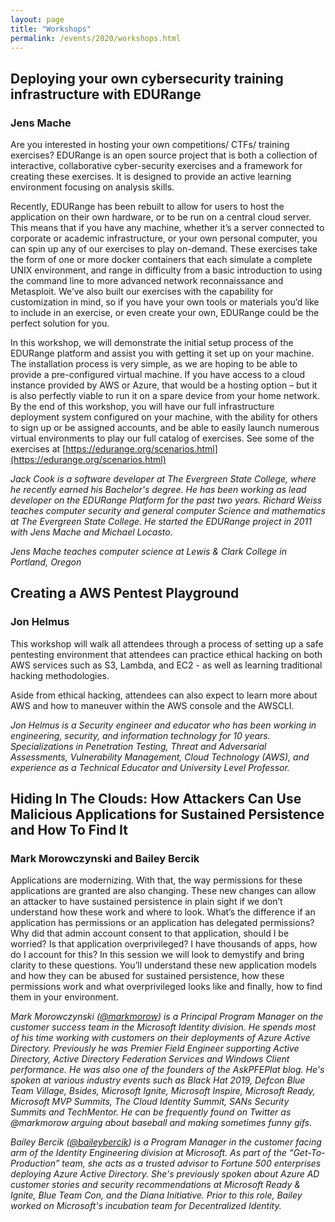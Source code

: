 ```yaml
---
layout: page
title: "Workshops"
permalink: /events/2020/workshops.html
---
```


<a name="Deploying your own cybersecurity training infrastructure with EDURange"></a>
## Deploying your own cybersecurity training infrastructure with EDURange
### Jens Mache
Are you interested in hosting your own competitions/ CTFs/ training exercises?  EDURange is an open source project that is both a collection of interactive, collaborative cyber-security exercises and a framework for creating these exercises.  It is designed to provide an active learning environment focusing on analysis skills.

Recently, EDURange has been rebuilt to allow for users to host the application on their own hardware, or to be run on a central cloud server. This means that if you have any machine, whether it’s a server connected to corporate or academic infrastructure, or your own personal computer, you can spin up any of our exercises to play on-demand. These exercises take the form of one or more docker containers that each simulate a complete UNIX environment, and range in difficulty from a basic introduction to using the command line to more advanced network reconnaissance and Metasploit. We’ve also built our exercises with the capability for customization in mind, so if you have your own tools or materials you’d like to include in an exercise, or even create your own, EDURange could be the perfect solution for you.

In this workshop, we will demonstrate the initial setup process of the EDURange platform and assist you with getting it set up on your machine. The installation process is very simple, as we are hoping to be able to provide a pre-configured virtual machine. If you have access to a cloud instance provided by AWS or Azure, that would be a hosting option – but it is also perfectly viable to run it on a spare device from your home network. By the end of this workshop, you will have our full infrastructure deployment system configured on your machine, with the ability for others to sign up or be assigned accounts, and be able to easily launch numerous virtual environments to play our full catalog of exercises. See some of the exercises at [https://edurange.org/scenarios.html](https://edurange.org/scenarios.html)

*Jack Cook is a software developer at The Evergreen State College, where he recently earned his Bachelor's degree. He has been working as lead developer on the EDURange Platform for the past two years. 
Richard Weiss teaches computer security and general computer Science and mathematics at The Evergreen State College. He started the EDURange project in 2011 with Jens Mache and Michael Locasto.*

*Jens Mache teaches computer science at Lewis & Clark College in Portland, Oregon*

<a name="Creating a AWS Pentest Playground"></a>
## Creating a AWS Pentest Playground
### Jon Helmus
This workshop will walk all attendees through a process of setting up a safe pentesting environment that attendees can practice ethical hacking on both AWS services such as S3, Lambda, and EC2 - as well as learning traditional hacking methodologies. 

Aside from ethical hacking, attendees can also expect to learn more about AWS and how to maneuver within the AWS console and the AWSCLI. 

*Jon Helmus is a Security engineer and educator who has been working in engineering, security, and information technology for 10 years. Specializations in Penetration Testing, Threat and Adversarial Assessments, Vulnerability Management, Cloud Technology (AWS), and experience as a Technical Educator and University Level Professor.*

<a name="Hiding In The Clouds: How Attackers Can Use Malicious Applications for Sustained Persistence and  How To Find It"></a>
## Hiding In The Clouds: How Attackers Can Use Malicious Applications for Sustained Persistence and  How To Find It
### Mark Morowczynski and Bailey Bercik
Applications are modernizing. With that, the way permissions for these applications are granted are also changing. These new changes can allow an attacker to have sustained persistence in plain sight if we don’t understand how these work and where to look.  What’s the difference if an application has permissions or an application has delegated permissions? Why did that admin account consent to that application, should I be worried? Is that application overprivileged? I have thousands of apps, how do I account for this? In this session we will look to demystify and bring clarity to these questions. You’ll understand these new application models and how they can be abused for sustained persistence, how these permissions work and what overprivileged looks like and finally, how to find them in your environment.

*Mark Morowczynski ([@markmorow](https://twitter.com/markmorow)) is a Principal Program Manager on the customer success team in the Microsoft Identity division. He spends most of his time working with customers on their deployments of Azure Active Directory. Previously he was Premier Field Engineer supporting Active Directory, Active Directory Federation Services and Windows Client performance. He was also one of the founders of the AskPFEPlat blog. He's spoken at various industry events such as Black Hat 2019, Defcon Blue Team Village, Bsides, Microsoft Ignite, Microsoft Inspire, Microsoft Ready, Microsoft MVP Summits, The Cloud Identity Summit, SANs Security Summits and TechMentor. He can be frequently found on Twitter as @markmorow arguing about baseball and making sometimes funny gifs.*

*Bailey Bercik ([@baileybercik](https://twitter.com/baileybercik)) is a Program Manager in the customer facing arm of the Identity Engineering division at Microsoft. As part of the “Get-To-Production” team, she acts as a trusted advisor to Fortune 500 enterprises deploying Azure Active Directory. She's previously spoken about Azure AD customer stories and security recommendations at Microsoft Ready & Ignite, Blue Team Con, and the Diana Initiative. Prior to this role, Bailey worked on Microsoft's incubation team for Decentralized Identity.*

<!--
<a name=""></a>
## Title
### Authors ([](https://twitter.com/))
Abstract
*Bio*
-->
